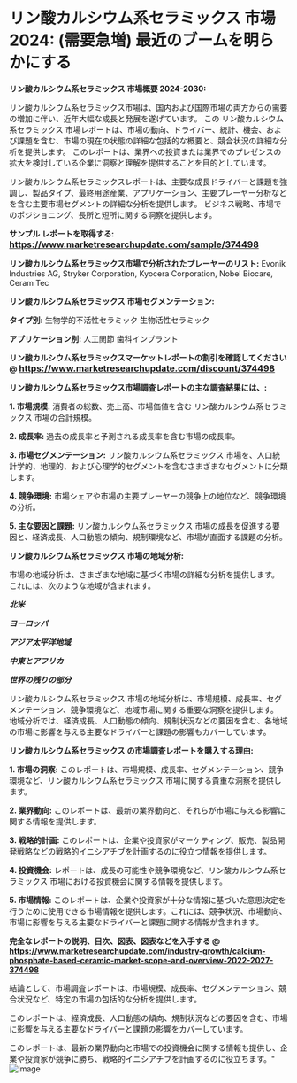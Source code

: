 # リン酸カルシウム系セラミックス 市場 2024: (需要急増) 最近のブームを明らかにする

<strong>リン酸カルシウム系セラミックス 市場概要 2024-2030:</strong>

リン酸カルシウム系セラミックス市場は、国内および国際市場の両方からの需要の増加に伴い、近年大幅な成長と発展を遂げています。 この リン酸カルシウム系セラミックス 市場レポートは、市場の動向、ドライバー、統計、機会、および課題を含む、市場の現在の状態の詳細な包括的な概要と、競合状況の詳細な分析を提供します。 このレポートは、業界への投資または業界でのプレゼンスの拡大を検討している企業に洞察と理解を提供することを目的としています。

リン酸カルシウム系セラミックスレポートは、主要な成長ドライバーと課題を強調し、製品タイプ、最終用途産業、アプリケーション、主要プレーヤー分析などを含む主要市場セグメントの詳細な分析を提供します。 ビジネス戦略、市場でのポジショニング、長所と短所に関する洞察を提供します。



<strong>サンプル レポートを取得する: <a href=https://www.marketresearchupdate.com/sample/374498><font size=3 color=#0000ff>https://www.marketresearchupdate.com/sample/374498</font></a></strong>



<strong>リン酸カルシウム系セラミックス市場で分析されたプレーヤーのリスト:</strong>
Evonik Industries AG, Stryker Corporation, Kyocera Corporation, Nobel Biocare, Ceram Tec



<strong>リン酸カルシウム系セラミックス 市場セグメンテーション:</strong>



<strong>タイプ別:</strong>
生物学的不活性セラミック
生物活性セラミック



<strong>アプリケーション別:</strong>
人工関節
歯科インプラント



<strong>リン酸カルシウム系セラミックスマーケットレポートの割引を確認してください @ <a href=https://www.marketresearchupdate.com/discount/374498><font size=3 color=#0000ff>https://www.marketresearchupdate.com/discount/374498</font></a></strong>



<strong>リン酸カルシウム系セラミックス市場調査レポートの主な調査結果には、:</strong>



<strong>1. 市場規模:</strong> 消費者の総数、売上高、市場価値を含む リン酸カルシウム系セラミックス 市場の合計規模。



<strong>2. 成長率:</strong> 過去の成長率と予測される成長率を含む市場の成長率。



<strong>3. 市場セグメンテーション:</strong> リン酸カルシウム系セラミックス 市場を、人口統計学的、地理的、および心理学的セグメントを含むさまざまなセグメントに分類します。



<strong>4. 競争環境:</strong> 市場シェアや市場の主要プレーヤーの競争上の地位など、競争環境の分析。



<strong>5. 主な要因と課題:</strong> リン酸カルシウム系セラミックス 市場の成長を促進する要因と、経済成長、人口動態の傾向、規制環境など、市場が直面する課題の分析。



<strong>リン酸カルシウム系セラミックス 市場の地域分析:</strong>

市場の地域分析は、さまざまな地域に基づく市場の詳細な分析を提供します。 これには、次のような地域が含まれます。

<em>

<strong>北米</strong></em>
<em>

<strong>ヨーロッパ</strong></em>
<em>

<strong>アジア太平洋地域</strong></em>
<em>

<strong>中東とアフリカ</strong></em>
<em>

<strong>世界の残りの部分</strong></em>

リン酸カルシウム系セラミックス 市場の地域分析は、市場規模、成長率、セグメンテーション、競争環境など、地域市場に関する重要な洞察を提供します。 地域分析では、経済成長、人口動態の傾向、規制状況などの要因を含む、各地域の市場に影響を与える主要なドライバーと課題の影響もカバーしています。



<strong>リン酸カルシウム系セラミックス の市場調査レポートを購入する理由:</strong>



<strong>1. 市場の洞察:</strong> このレポートは、市場規模、成長率、セグメンテーション、競争環境など、リン酸カルシウム系セラミックス 市場に関する貴重な洞察を提供します。



<strong>2. 業界動向:</strong> このレポートは、最新の業界動向と、それらが市場に与える影響に関する情報を提供します。



<strong>3. 戦略的計画:</strong> このレポートは、企業や投資家がマーケティング、販売、製品開発戦略などの戦略的イニシアチブを計画するのに役立つ情報を提供します。



<strong>4. 投資機会:</strong> レポートは、成長の可能性や競争環境など、リン酸カルシウム系セラミックス 市場における投資機会に関する情報を提供します。



<strong>5. 市場情報:</strong> このレポートは、企業や投資家が十分な情報に基づいた意思決定を行うために使用できる市場情報を提供します。これには、競争状況、市場動向、市場に影響を与える主要なドライバーと課題に関する情報が含まれます。



<strong><b>完全なレポートの説明、目次、図表、図表などを入手する @ <a href=https://www.marketresearchupdate.com/industry-growth/calcium-phosphate-based-ceramic-market-scope-and-overview-2022-2027-374498>https://www.marketresearchupdate.com/industry-growth/calcium-phosphate-based-ceramic-market-scope-and-overview-2022-2027-374498</a></b></strong>

結論として、市場調査レポートは、市場規模、成長率、セグメンテーション、競合状況など、特定の市場の包括的な分析を提供します。

このレポートは、経済成長、人口動態の傾向、規制状況などの要因を含む、市場に影響を与える主要なドライバーと課題の影響をカバーしています。

このレポートは、最新の業界動向と市場での投資機会に関する情報も提供し、企業や投資家が競争に勝ち、戦略的イニシアチブを計画するのに役立ちます。"
![image](https://github.com/renukap7961/renukap7961/assets/163852544/c2eb1a73-ad56-4385-8193-25eb84ecea1b)

